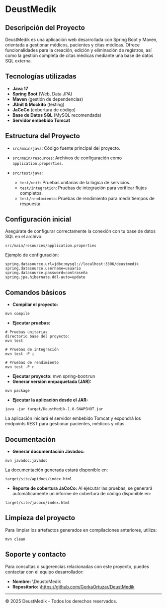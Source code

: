 # DeustMedik

## Descripción del Proyecto

DeustMedik es una aplicación web desarrollada con Spring Boot y Maven, orientada a gestionar médicos, pacientes y citas médicas. Ofrece funcionalidades para la creación, edición y eliminación de registros, así como la gestión completa de citas médicas mediante una base de datos SQL externa.

## Tecnologías utilizadas

* **Java 17**
* **Spring Boot** (Web, Data JPA)
* **Maven** (gestión de dependencias)
* **JUnit & Mockito** (testing)
* **JaCoCo** (cobertura de código)
* **Base de Datos SQL** (MySQL recomendada)
* **Servidor embebido Tomcat**

## Estructura del Proyecto

* `src/main/java`: Código fuente principal del proyecto.
* `src/main/resources`: Archivos de configuración como `application.properties`.
* `src/test/java`:

  * `test/unit`: Pruebas unitarias de la lógica de servicios.
  * `test/integration`: Pruebas de integración para verificar flujos completos.
  * `test/rendimiento`: Pruebas de rendimiento para medir tiempos de respuesta.

## Configuración inicial

Asegúrate de configurar correctamente la conexión con tu base de datos SQL en el archivo:

```
src/main/resources/application.properties
```

Ejemplo de configuración:

```properties
spring.datasource.url=jdbc:mysql://localhost:3306/deustmedik
spring.datasource.username=usuario
spring.datasource.password=contraseña
spring.jpa.hibernate.ddl-auto=update
```

## Comandos básicos

* **Compilar el proyecto:**

```shell
mvn compile
```

* **Ejecutar pruebas:**

```shell
# Pruebas unitarias
directorio base del proyecto:
mvn test

# Pruebas de integración
mvn test -P i

# Pruebas de rendimiento
mvn test -P r
```
* **Ejecutar proyecto:**
mvn spring-boot:run
* **Generar versión empaquetada (JAR):**

```shell
mvn package
```

* **Ejecutar la aplicación desde el JAR:**

```shell
java -jar target/DeustMedik-1.0-SNAPSHOT.jar
```

La aplicación iniciará el servidor embebido Tomcat y expondrá los endpoints REST para gestionar pacientes, médicos y citas.

## Documentación

* **Generar documentación Javadoc:**

```shell
mvn javadoc:javadoc
```

La documentación generada estará disponible en:

```
target/site/apidocs/index.html
```

* **Reporte de cobertura JaCoCo:**
  Al ejecutar las pruebas, se generará automáticamente un informe de cobertura de código disponible en:

```
target/site/jacoco/index.html
```

## Limpieza del proyecto

Para limpiar los artefactos generados en compilaciones anteriores, utiliza:

```shell
mvn clean
```

## Soporte y contacto

Para consultas o sugerencias relacionadas con este proyecto, puedes contactar con el equipo desarrollador:

* **Nombre:** \DeustoMedik
* **Repositorio:** \https://github.com/GorkaOrtuzar/DeustMedik

---

© 2025 DeustMedik - Todos los derechos reservados.
